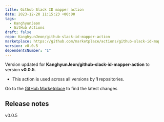 ```yaml
---
title: Github Slack ID mapper action
date: 2023-12-20 11:15:23 +00:00
tags:
  - KanghyunJeon
  - GitHub Actions
draft: false
repo: KanghyunJeon/github-slack-id-mapper-action
marketplace: https://github.com/marketplace/actions/github-slack-id-mapper-action
version: v0.0.5
dependentsNumber: "1"
---
```



Version updated for **KanghyunJeon/github-slack-id-mapper-action** to version **v0.0.5**.
- This action is used across all versions by **1** repositories.

Go to the [GitHub Marketplace](https://github.com/marketplace/actions/github-slack-id-mapper-action) to find the latest changes.

## Release notes

v0.0.5
